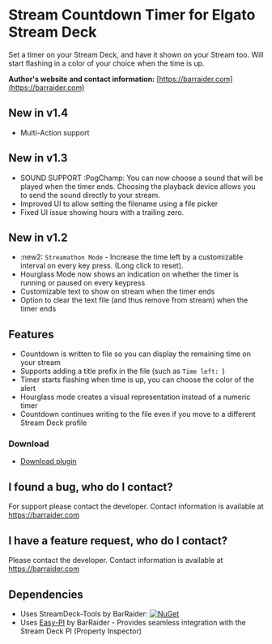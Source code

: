 # Stream Countdown Timer for Elgato Stream Deck

Set a timer on your Stream Deck, and have it shown on your Stream too. Will start flashing in a color of your choice when the time is up.

**Author's website and contact information:** [https://barraider.com](https://barraider.com)

## New in v1.4
- Multi-Action support

## New in v1.3
- SOUND SUPPORT :PogChamp: You can now choose a sound that will be played when the timer ends.  Choosing the playback device allows you to send the sound directly to your stream.
- Improved UI to allow setting the filename using a file picker
- Fixed UI issue showing hours with a trailing zero.

## New in v1.2
- :new2: `Streamathon Mode` - Increase the time left by a customizable interval on every key press. (Long click to reset).
- Hourglass Mode now shows an indication on whether the timer is running or paused on every keypress
- Customizable text to show on stream when the timer ends
- Option to clear the text file (and thus remove from stream) when the timer ends

## Features
- Countdown is written to file so you can display the remaining time on your stream
- Supports adding a title prefix in the file (such as `Time left: `)
- Timer starts flashing when time is up, you can choose the color of the alert
- Hourglass mode creates a visual representation instead of a numeric timer
- Countdown continues writing to the file even if you move to a different Stream Deck profile

### Download

* [Download plugin](https://github.com/BarRaider/streamdeck-streamtimer/releases/)

## I found a bug, who do I contact?
For support please contact the developer. Contact information is available at https://barraider.com

## I have a feature request, who do I contact?
Please contact the developer. Contact information is available at https://barraider.com

## Dependencies
* Uses StreamDeck-Tools by BarRaider: [![NuGet](https://img.shields.io/nuget/v/streamdeck-tools.svg?style=flat)](https://www.nuget.org/packages/streamdeck-tools)
* Uses [Easy-PI](https://github.com/BarRaider/streamdeck-easypi) by BarRaider - Provides seamless integration with the Stream Deck PI (Property Inspector) 
